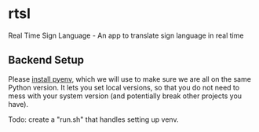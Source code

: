 # rtsl
Real Time Sign Language - An app to translate sign language in real time

## Backend Setup
Please [install pyenv](https://github.com/pyenv/pyenv?tab=readme-ov-file#installation), which we will use to make sure we are all on the same Python version. It lets you set local versions, so that you do not need to mess with your system version (and potentially break other projects you have).

Todo: create a "run.sh" that handles setting up venv.